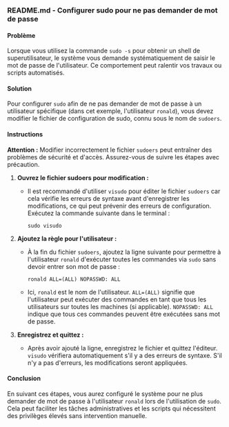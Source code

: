 ### README.md - Configurer sudo pour ne pas demander de mot de passe

#### Problème

Lorsque vous utilisez la commande `sudo -s` pour obtenir un shell de superutilisateur, le système vous demande systématiquement de saisir le mot de passe de l'utilisateur. Ce comportement peut ralentir vos travaux ou scripts automatisés. 

#### Solution

Pour configurer `sudo` afin de ne pas demander de mot de passe à un utilisateur spécifique (dans cet exemple, l'utilisateur `ronald`), vous devez modifier le fichier de configuration de sudo, connu sous le nom de `sudoers`.

#### Instructions

**Attention :** Modifier incorrectement le fichier `sudoers` peut entraîner des problèmes de sécurité et d'accès. Assurez-vous de suivre les étapes avec précaution.

1. **Ouvrez le fichier sudoers pour modification :**
   - Il est recommandé d'utiliser `visudo` pour éditer le fichier `sudoers` car cela vérifie les erreurs de syntaxe avant d'enregistrer les modifications, ce qui peut prévenir des erreurs de configuration. Exécutez la commande suivante dans le terminal :
     ```
     sudo visudo
     ```

2. **Ajoutez la règle pour l'utilisateur :**
   - À la fin du fichier `sudoers`, ajoutez la ligne suivante pour permettre à l'utilisateur `ronald` d'exécuter toutes les commandes via `sudo` sans devoir entrer son mot de passe :
     ```
     ronald ALL=(ALL) NOPASSWD: ALL
     ```
   - Ici, `ronald` est le nom de l'utilisateur. `ALL=(ALL)` signifie que l'utilisateur peut exécuter des commandes en tant que tous les utilisateurs sur toutes les machines (si applicable). `NOPASSWD: ALL` indique que tous ces commandes peuvent être exécutées sans mot de passe.

3. **Enregistrez et quittez :**
   - Après avoir ajouté la ligne, enregistrez le fichier et quittez l'éditeur. `visudo` vérifiera automatiquement s'il y a des erreurs de syntaxe. S'il n'y a pas d'erreurs, les modifications seront appliquées.

#### Conclusion

En suivant ces étapes, vous aurez configuré le système pour ne plus demander de mot de passe à l'utilisateur `ronald` lors de l'utilisation de `sudo`. Cela peut faciliter les tâches administratives et les scripts qui nécessitent des privilèges élevés sans intervention manuelle.
